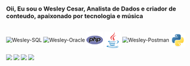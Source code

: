 ### Oii, Eu sou o Wesley Cesar, Analista de Dados e criador de conteudo, apaixonado por tecnologia e música 

<div style="display: inline_block"><br>
  <img align="center" alt="Wesley-SQL" height="45" width="45" src="https://cdn.jsdelivr.net/gh/devicons/devicon/icons/microsoftsqlserver/microsoftsqlserver-plain-wordmark.svg">
  <img align="center" alt="Wesley-Oracle" height="45" width="45" src="https://cdn.jsdelivr.net/gh/devicons/devicon/icons/oracle/oracle-original.svg">
  <img align="center" alt="Wesley-PHP" height="45" width="45" src="https://raw.githubusercontent.com/devicons/devicon/master/icons/php/php-original.svg">
  <img align="center" alt="Wesley-Java" height="45" width="45" src="https://raw.githubusercontent.com/devicons/devicon/master/icons/java/java-original.svg">
  <img align="center" alt="Wesley-Postman" height="40" width="40" src="https://www.vectorlogo.zone/logos/getpostman/getpostman-icon.svg">
  <img align="center" alt="Wesley-Python" height="40" width="40" src="https://raw.githubusercontent.com/devicons/devicon/master/icons/python/python-original.svg">
</div>

</br>

<div> 
  <a href="https://www.youtube.com/channel/UCa7sY4ir6zqXcI5sEs9Jhrw" target="_blank"><img src="https://img.shields.io/badge/YouTube-FF0000?style=for-the-badge&logo=youtube&logoColor=white" target="_blank"></a>
  <a href="https://www.instagram.com/_wesleycesar/" target="_blank"><img src="https://img.shields.io/badge/-Instagram-%23E4405F?style=for-the-badge&logo=instagram&logoColor=white" target="_blank"></a>
 	<a href = "mailto:wesley.scesar@gmail.com"><img src="https://img.shields.io/badge/-Gmail-%23333?style=for-the-badge&logo=gmail&logoColor=white" target="_blank"></a>
  <a href="https://www.linkedin.com/in/wesleyscesar/" target="_blank"><img src="https://img.shields.io/badge/-LinkedIn-%230077B5?style=for-the-badge&logo=linkedin&logoColor=white" target="_blank"></a> 
  
</div>
